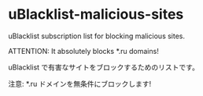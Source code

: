 # uBlacklist-malicious-sites
uBlacklist subscription list for blocking malicious sites.

ATTENTION: It absolutely blocks *.ru domains!

uBlacklist で有害なサイトをブロックするためのリストです。

注意: *.ru ドメインを無条件にブロックします!
